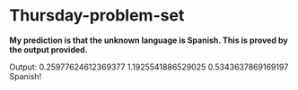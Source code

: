 # Thursday-problem-set


**My prediction is that the unknown language is Spanish. This is proved by the output provided.**

Output: 
0.25977624612369377
1.1925541886529025
0.5343637869169197
Spanish!